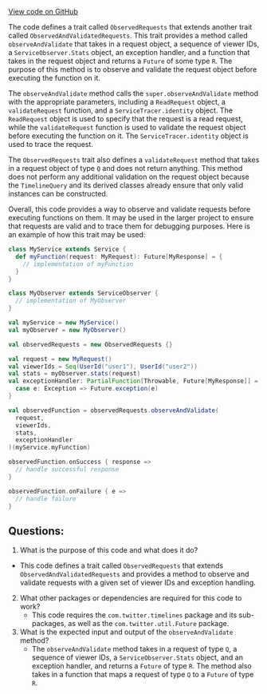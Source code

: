 [View code on GitHub](https://github.com/misbahsy/the-algorithm/timelineranker/server/src/main/scala/com/twitter/timelineranker/observe/ObservedRequests.scala)

The code defines a trait called `ObservedRequests` that extends another trait called `ObservedAndValidatedRequests`. This trait provides a method called `observeAndValidate` that takes in a request object, a sequence of viewer IDs, a `ServiceObserver.Stats` object, an exception handler, and a function that takes in the request object and returns a `Future` of some type `R`. The purpose of this method is to observe and validate the request object before executing the function on it. 

The `observeAndValidate` method calls the `super.observeAndValidate` method with the appropriate parameters, including a `ReadRequest` object, a `validateRequest` function, and a `ServiceTracer.identity` object. The `ReadRequest` object is used to specify that the request is a read request, while the `validateRequest` function is used to validate the request object before executing the function on it. The `ServiceTracer.identity` object is used to trace the request.

The `ObservedRequests` trait also defines a `validateRequest` method that takes in a request object of type `Q` and does not return anything. This method does not perform any additional validation on the request object because the `TimelineQuery` and its derived classes already ensure that only valid instances can be constructed.

Overall, this code provides a way to observe and validate requests before executing functions on them. It may be used in the larger project to ensure that requests are valid and to trace them for debugging purposes. Here is an example of how this trait may be used:

```scala
class MyService extends Service {
  def myFunction(request: MyRequest): Future[MyResponse] = {
    // implementation of myFunction
  }
}

class MyObserver extends ServiceObserver {
  // implementation of MyObserver
}

val myService = new MyService()
val myObserver = new MyObserver()

val observedRequests = new ObservedRequests {}

val request = new MyRequest()
val viewerIds = Seq(UserId("user1"), UserId("user2"))
val stats = myObserver.stats(request)
val exceptionHandler: PartialFunction[Throwable, Future[MyResponse]] = {
  case e: Exception => Future.exception(e)
}

val observedFunction = observedRequests.observeAndValidate(
  request,
  viewerIds,
  stats,
  exceptionHandler
)(myService.myFunction)

observedFunction.onSuccess { response =>
  // handle successful response
}

observedFunction.onFailure { e =>
  // handle failure
}
```
## Questions: 
 1. What is the purpose of this code and what does it do?
   - This code defines a trait called `ObservedRequests` that extends `ObservedAndValidatedRequests` and provides a method to observe and validate requests with a given set of viewer IDs and exception handling.
2. What other packages or dependencies are required for this code to work?
   - This code requires the `com.twitter.timelines` package and its sub-packages, as well as the `com.twitter.util.Future` package.
3. What is the expected input and output of the `observeAndValidate` method?
   - The `observeAndValidate` method takes in a request of type `Q`, a sequence of viewer IDs, a `ServiceObserver.Stats` object, and an exception handler, and returns a `Future` of type `R`. The method also takes in a function that maps a request of type `Q` to a `Future` of type `R`.